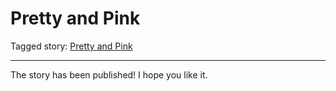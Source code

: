 # Pretty and Pink

Tagged story: [Pretty and Pink](https://www.fimfiction.net/story/432210/pretty-and-pink)

***

The story has been published! I hope you like it.
